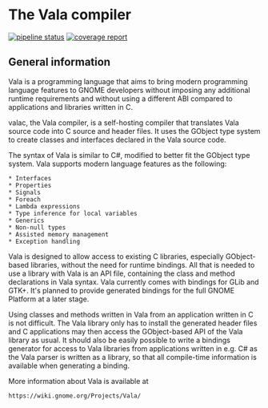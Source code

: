 The Vala compiler
=================

[![pipeline status](https://gitlab.gnome.org/GNOME/vala/badges/master/pipeline.svg)](https://gitlab.gnome.org/GNOME/vala/commits/master)
[![coverage report](https://gitlab.gnome.org/GNOME/vala/badges/master/coverage.svg)](https://gitlab.gnome.org/GNOME/vala/commits/master)

General information
-------------------

Vala is a programming language that aims to bring modern programming
language features to GNOME developers without imposing any additional
runtime requirements and without using a different ABI compared to
applications and libraries written in C.

valac, the Vala compiler, is a self-hosting compiler that translates
Vala source code into C source and header files. It uses the GObject
type system to create classes and interfaces declared in the Vala source
code.

The syntax of Vala is similar to C#, modified to better fit the GObject
type system. Vala supports modern language features as the following:

	* Interfaces
	* Properties
	* Signals
	* Foreach
	* Lambda expressions
	* Type inference for local variables
	* Generics
	* Non-null types
	* Assisted memory management
	* Exception handling

Vala is designed to allow access to existing C libraries, especially
GObject-based libraries, without the need for runtime bindings. All that
is needed to use a library with Vala is an API file, containing the class
and method declarations in Vala syntax. Vala currently comes with
bindings for GLib and GTK+. It's planned to provide generated bindings for
the full GNOME Platform at a later stage.

Using classes and methods written in Vala from an application written in
C is not difficult. The Vala library only has to install the generated
header files and C applications may then access the GObject-based API of
the Vala library as usual. It should also be easily possible to write a
bindings generator for access to Vala libraries from applications
written in e.g. C# as the Vala parser is written as a library, so that
all compile-time information is available when generating a binding.

More information about Vala is available at

	https://wiki.gnome.org/Projects/Vala/
